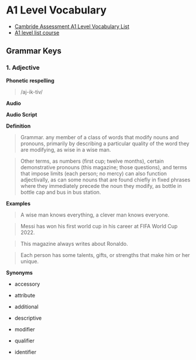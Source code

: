 # A1 Level Vocabulary

- [Cambride Assessment A1 Level Vocabulary List](https://www.cambridgeenglish.org/images/149681-yle-flyers-word-list.pdf)
- [A1 level list course](https://langeek.co/en/vocab/category/1/a1-level)

## Grammar Keys

### 1. Adjective

**Phonetic respelling**

> /aj-ik-tiv/

<JsbaseWordImage word="Adjective" />

**Audio**

<JsbaseWordAudio word="Adjective" />

**Audio Script**

<JsbaseWordAudio word="adjective_script" />

**Definition**

> Grammar. any member of a class of words that modify nouns and pronouns, primarily by describing a particular quality of the word they are modifying, as wise in a wise man.

> Other terms, as numbers (first cup; twelve months), certain demonstrative pronouns (this magazine; those questions), and terms that impose limits (each person; no mercy) can also function adjectivally, as can some nouns that are found chiefly in fixed phrases where they immediately precede the noun they modify, as bottle in bottle cap and bus in bus station.

**Examples**

> A wise man knows everything, a clever man knows everyone.

> Messi has won his first world cup in his career at FIFA World Cup 2022.

> This magazine always writes about Ronaldo.

> Each person has some talents, gifts, or strengths that make him or her unique.

**Synonyms**

- accessory

- attribute

- additional

- descriptive

- modifier

- qualifier

- identifier

